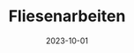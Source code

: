 ---
title: 'Fliesenarbeiten'
description: 'Unsere erfahrenen Handwerker verlegen Fliesen präzise und sorgen für ein ästhetisches Erscheinungsbild in Bädern, Küchen und anderen Bereichen.'
date: 2023-10-01
serviceImg: 'repair02.jpg'
weight: 20
_build:
    render: never
---